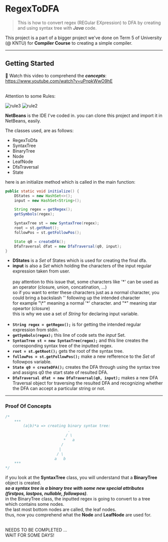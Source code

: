# RegexToDFA

> This is how to convert regex (REGular EXpression) to DFA by creating and using syntax tree with ***Java*** code.<br>

This project is a part of a bigger project we've done on Term 5 of University (@ KNTU) for **Compiler Course** to creating a simple compiler. 

<hr>

## Getting Started

:small_blue_diamond: Watch this video to comprehend the **_concepts_**: https://www.youtube.com/watch?v=uPnpkWwO9hE<br><br>

Attention to some Rules:<br>

![rule3](https://github.com/alirezakay/RegexToDFA/blob/master/assets/img/rule2.png)
![rule2](https://github.com/alirezakay/RegexToDFA/blob/master/assets/img/rule3.PNG)



**NetBeans** is the IDE I've coded in. you can clone this project and import it in NetBeans, easily.<br>

The classes used, are as follows:
- RegexToDfa
- SyntaxTree
- BinaryTree
- Node
- LeafNode
- DfaTraversal
- State

here is an initialize method which is called in the main function:
```java
public static void initialize() {
    DStates = new HashSet<>();
    input = new HashSet<String>();

    String regex = getRegex();
    getSymbols(regex);

    SyntaxTree st = new SyntaxTree(regex);
    root = st.getRoot();
    followPos = st.getFollowPos();

    State q0 = createDFA();
    DfaTraversal dfat = new DfaTraversal(q0, input);    
}
```
- **DStates** is a _Set_ of States which is used for creating the final dfa.<br>
- **input** is also a _Set_ which holding the characters of the input regular expression taken from user.<br><br>
  pay attention to this issue that, some characters like '\*' can be used as an operator (closure, union, concatination, ...)<br>
  so if you want to enter these characters just as a normal character, you could bring a backslash '\' following up the intended character<br>
  for example "\\\*" meaning a normal '\*' character. and "\*" meaning star opeartor (closure)<br>
  this is why we use a set of _String_ for declaring input variable.<br><br>
- **`String regex = getRegex();`** is for getting the intended regular expression from stdin.<br>
- **`getSymbols(regex);`** this line of code sets the _input_ Set.<br>
- **`SyntaxTree st = new SyntaxTree(regex);`** and this line creates the corresponding syntax tree of the inputted regex.<br>
- **`root = st.getRoot();`** gets the root of the syntax tree.<br>
- **`followPos = st.getFollowPos();`** make a new refference to the _Set_ of followpos variable.<br>
- **`State q0 = createDFA();`** creates the DFA through using the syntax tree and assigns q0 the start state of resulted DFA.<br>
- **`DfaTraversal dfat = new DfaTraversal(q0, input);`** makes a new DFA Traversal object for traversing the resulted DFA and recognizing whether the DFA can accept a particular string or not.<br>

<hr>

### Proof Of Concepts

```java
/*
    ***
        (a|b)*a => creating binary syntax tree:
                            .
                           / \
                          *   a
                         /
                        |
                       / \
                      a   b
    ***
*/
```

if you look at the **SyntaxTree** class, you will understand that a **BinaryTree** object is created.<br>
***so a syntax tree is a binary tree with some new special attributes (firstpos, lastpos, nullable, followpos)***.<br>
in the BinaryTree class, the inputted regex is going to convert to a tree which contains some nodes.<br>
the last most bottom nodes are called, the leaf nodes.<br>
thus, now you comprehend what the **Node** and **LeafNode** are used for.<br>


<br> NEEDS TO BE COMPLETED ... <br>
WAIT FOR SOME DAYS!
